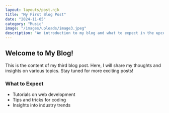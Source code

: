 ```yaml
---
layout: layouts/post.njk
title: "My First Blog Post"
date: "2024-11-05"
category: "Music"
image: "/images/uploads/image3.jpeg"
description: "An introduction to my blog and what to expect in the upcoming posts."
---
```


## Welcome to My Blog!

This is the content of my third blog post. Here, I will share my thoughts and insights on various topics. Stay tuned for more exciting posts!

### What to Expect

- Tutorials on web development
- Tips and tricks for coding
- Insights into industry trends
